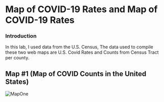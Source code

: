# Map of COVID-19 Rates and Map of COVID-19 Rates 

### Introduction
In this lab, I used data from the U.S. Census, The data used to compile these two web maps are U.S. Covid Rates and Counts from Census Tract per county. 

## Map #1 (Map of COVID Counts in the United States)
![MapOne](https://github.com/davidng8/covidmap/blob/main/img/Map%231%20WebMap.jpg)
